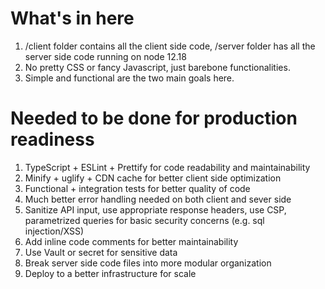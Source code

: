 # What's in here
1. /client folder contains all the client side code, /server folder has all the server side code running on node 12.18
2. No pretty CSS or fancy Javascript, just barebone functionalities.
3. Simple and functional are the two main goals here.


# Needed to be done for production readiness

1. TypeScript + ESLint + Prettify for code readability and maintainability
2. Minify + uglify + CDN cache for better client side optimization
2. Functional + integration tests for better quality of code
3. Much better error handling needed on both client and sever side
4. Sanitize API input, use appropriate response headers, use CSP, parametrized queries for basic security concerns (e.g. sql injection/XSS)
5. Add inline code comments for better maintainability
6. Use Vault or secret for sensitive data
7. Break server side code files into more modular organization
8. Deploy to a better infrastructure for scale
